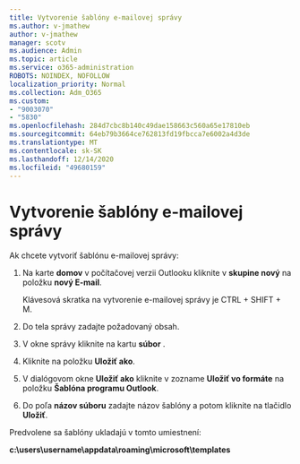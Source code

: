 ```yaml
---
title: Vytvorenie šablóny e-mailovej správy
ms.author: v-jmathew
author: v-jmathew
manager: scotv
ms.audience: Admin
ms.topic: article
ms.service: o365-administration
ROBOTS: NOINDEX, NOFOLLOW
localization_priority: Normal
ms.collection: Adm_O365
ms.custom:
- "9003070"
- "5830"
ms.openlocfilehash: 284d7cbc8b140c49dae158663c560a65e17810eb
ms.sourcegitcommit: 64eb79b3664ce762813fd19fbcca7e6002a4d3de
ms.translationtype: MT
ms.contentlocale: sk-SK
ms.lasthandoff: 12/14/2020
ms.locfileid: "49680159"
---
```

# <a name="create-an-email-message-template"></a>Vytvorenie šablóny e-mailovej správy

Ak chcete vytvoriť šablónu e-mailovej správy:

1. Na karte **domov** v počítačovej verzii Outlooku kliknite v **skupine nový** na položku **nový E-mail**.

    Klávesová skratka na vytvorenie e-mailovej správy je CTRL + SHIFT + M.

2. Do tela správy zadajte požadovaný obsah.
3. V okne správy kliknite na kartu **súbor** .
4. Kliknite na položku **Uložiť ako**.
5. V dialógovom okne **Uložiť ako** kliknite v zozname **Uložiť vo formáte** na položku **Šablóna programu Outlook**.
6. Do poľa **názov súboru** zadajte názov šablóny a potom kliknite na tlačidlo **Uložiť**.

Predvolene sa šablóny ukladajú v tomto umiestnení:

**c:\users\username\appdata\roaming\microsoft\templates**

